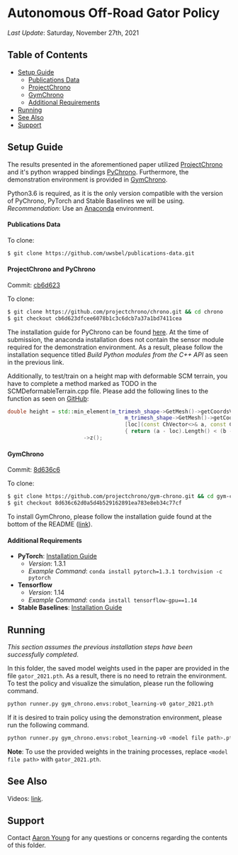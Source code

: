 # Autonomous Off-Road Gator Policy

_Last Update_: Saturday, November 27th, 2021

## Table of Contents
- [Setup Guide](#setup-guide)
  - [Publications Data](#publications-data)
  - [ProjectChrono](#projectchrono-and-pychrono)
  - [GymChrono](#gymchrono)
  - [Additional Requirements](#additional-requirements)
- [Running](#running)
- [See Also](#see-also)
- [Support](#support)

## Setup Guide
The results presented in the aforementioned paper utilized [ProjectChrono](http://www.projectchrono.org/) and it's python wrapped bindings [PyChrono](http://www.projectchrono.org/pychrono/). Furthermore, the demonstration environment is provided in [GymChrono](https://github.com/projectchrono/gym-chrono).

Python3.6 is required, as it is the only version compatible with the version of PyChrono, PyTorch and Stable Baselines we will be using. _Recommendation_: Use an [Anaconda](https://anaconda.org/) environment.

#### Publications Data

To clone:
```bash
$ git clone https://github.com/uwsbel/publications-data.git
```

#### ProjectChrono and PyChrono
Commit: [cb6d623](https://github.com/projectchrono/chrono/tree/cb6d623dfcee6078b1c3c6dcb7a37a1bd7411cea)

To clone:
```bash
$ git clone https://github.com/projectchrono/chrono.git && cd chrono
$ git checkout cb6d623dfcee6078b1c3c6dcb7a37a1bd7411cea
```

The installation guide for PyChrono can be found [here](http://api.projectchrono.org/development/pychrono_installation.html). At the time of submission, the anaconda installation does not contain the sensor module required for the demonstration environment. As a result, please follow the installation sequence titled _Build Python modules from the C++ API_ as seen in the previous link.

Additionally, to test/train on a height map with deformable SCM terrain, you have to complete a method marked as TODO in the SCMDeformableTerrain.cpp file. Please add the following lines to the function as seen on [GitHub](https://github.com/projectchrono/chrono/blob/cb6d623dfcee6078b1c3c6dcb7a37a1bd7411cea/src/chrono_vehicle/terrain/SCMDeformableTerrain.cpp#L535):
```cpp
double height = std::min_element(m_trimesh_shape->GetMesh()->getCoordsVertices().begin(),  //
                                     m_trimesh_shape->GetMesh()->getCoordsVertices().end(),    //
                                     [loc](const ChVector<>& a, const ChVector<>& b)           //
                                     { return (a - loc).Length() < (b - loc).Length(); })      //
                        ->z();
```

#### GymChrono
Commit: [8d636c6](https://github.com/projectchrono/gym-chrono/tree/8d636c62d0a5d4b529162891ea783e8eb34c77cf)

To clone:
```bash
$ git clone https://github.com/projectchrono/gym-chrono.git && cd gym-chrono
$ git checkout 8d636c62d0a5d4b529162891ea783e8eb34c77cf
```

To install GymChrono, please follow the installation guide found at the bottom of the README ([link](https://github.com/projectchrono/gym-chrono/tree/8d636c62d0a5d4b529162891ea783e8eb34c77cf#installation)).

#### Additional Requirements

- __PyTorch__: [Installation Guide](https://pytorch.org/)
  - _Version_: 1.3.1
  - _Example Command_: `conda install pytorch=1.3.1 torchvision -c pytorch`
- __Tensorflow__
  - _Version_: 1.14
  - _Example Command_: `conda install tensorflow-gpu==1.14`
- __Stable Baselines__: [Installation Guide](https://github.com/hill-a/stable-baselines#installation)

## Running

_This section assumes the previous installation steps have been successfully completed_.

In this folder, the saved model weights used in the paper are provided in the file `gator_2021.pth`. As a result, there is no need to retrain the environment. To test the policy and visualize the simulation, please run the following command.
```bash
python runner.py gym_chrono.envs:robot_learning-v0 gator_2021.pth
```

If it is desired to train policy using the demonstration environment, please run the following command.
```bash
python runner.py gym_chrono.envs:robot_learning-v0 <model file path>.pth --train
```
__Note__: To use the provided weights in the training processes, replace `<model file path>` with `gator_2021.pth`.

## See Also

Videos: [link](https://uwmadison.box.com/s/0vin8yddy5q2zhj9wpwgmqvw4g07ll9j).

## Support

Contact [Aaron Young](aryoung5@wisc.edu) for any questions or concerns regarding the contents of this folder.
